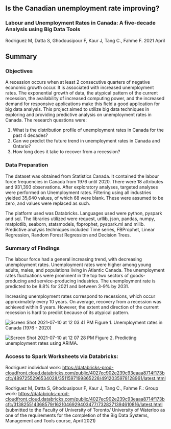 ## Is the Canadian unemployment rate improving?

### Labour and Unemployment Rates in Canada:  A five-decade Analysis using Big Data Tools 

Rodriguez M, Datta S, Ghodousipour F, Kaur J, Tang C., Fahme F. 2021 April

## Summary

### Objectives

A recession occurs when at least 2 consecutive quarters of negative economic growth occur.  It is associated with increased unemployment rates.  The exponential growth of data, the atypical pattern of the current recession, the availability of increased computing power, and the increased demand for responsive applications make this field a good application for big data analysis.  This project aimed to utilize big data techniques in exploring and providing predictive analysis on unemployment rates in Canada.  The research questions were:
1.  What is the distribution profile of unemployment rates in Canada for the past 4 decades?
2.  Can we predict the future trend in unemployment rates in Canada and Ontario?
3.  How long does it take to recover from a recession?

### Data Preparation

The dataset was obtained from Statistics Canada.  It contained the labour force frequencies in Canada from 1976 until 2020.  There were 18 attributes and 931,393 observations.  After exploratory analyses, targeted analyses were performed on Unemployment rates.  Filtering using all industries yielded 35,640 values, of which 68 were blank. These were assumed to be zero, and values were replaced as such.

The platform used was Databricks.  Languages used were python, pyspark and sql.  The libraries utilized were request, urllib, json, pandas, numpy, matplotlib, seaborn, statsmodels, fbprophet, pyspark.ml and mllib.  Predictive analysis techniques included Time series, FBProphet, Linear Regression, Random Forest Regression and Decision Trees.  

### Summary of Findings

The labour force had a general increasing trend, with decreasing unemployment rates.  Unemployment rates were higher among young adults, males, and populations living in Atlantic Canada.  The unemployment rates fluctuations were prominent in the top two sectors of goods-producing and service-producing industries.  The unemployment rate is predicted to be 8.8% for 2021 and  between 3-9% by 2031.

Increasing unemployment rates correspond to recessions, which occur approximately every 10 years.  On average, recovery from a recession was achieved within 6 years.  However, the extent and direction of the current recession is hard to predict because of its atypical pattern.

![Screen Shot 2021-07-10 at 12 03 41 PM](https://user-images.githubusercontent.com/71532604/125169211-200cce00-e177-11eb-92be-9e3f30f005d5.png) Figure 1.  Unemployment rates in Canada (1976 - 2020)


![Screen Shot 2021-07-10 at 12 07 28 PM](https://user-images.githubusercontent.com/71532604/125169303-8d206380-e177-11eb-896e-79d1ffec821d.png)  Figure 2.  Predicting unemployment rates using ARIMA.



### Access to Spark Worksheets via Databricks:
Rodriguez individual work:  https://databricks-prod-cloudfront.cloud.databricks.com/public/4027ec902e239c93eaaa8714f173bcfc/4897255296534028/3511597199865228/4912035978128961/latest.html

Rodriguez M, Datta S, Ghodousipour F, Kaur J, Tang C., Fahme F.: Group work: https://databricks-prod-cloudfront.cloud.databricks.com/public/4027ec902e239c93eaaa8714f173bcfc/313825514368579/1621046929403477/7328271394610816/latest.html (submitted to the Faculty of University of Toronto/ University of Waterloo as one of the requirements for the completion of the Big Data Systems, Management and Tools course, April 2021)

